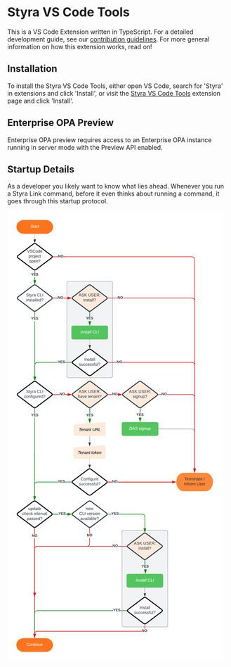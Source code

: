# Styra VS Code Tools

This is a VS Code Extension written in TypeScript. For a detailed development guide, see our [contribution guidelines](../CONTRIBUTING.md). For more general information on how this extension works, read on!

## Installation

To install the Styra VS Code Tools, either open VS Code, search for 'Styra' in extensions and click 'Install', or visit the [Styra VS Code Tools](https://marketplace.visualstudio.com/items?itemName=Styra.vscode-styra) extension page and click 'Install'.

## Enterprise OPA Preview

Enterprise OPA preview requires access to an Enterprise OPA instance running in server mode with the Preview API enabled.

## Startup Details

As a developer you likely want to know what lies ahead.
Whenever you run a Styra Link command, before it even thinks about running a command, it goes through this startup protocol.

![startup flow diagram](https://github.com/StyraInc/vscode-styra/blob/main/image/startup-flow.png)
